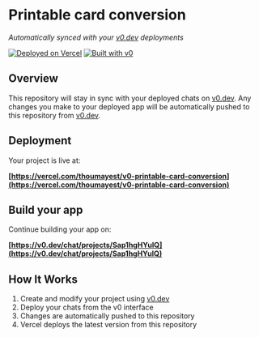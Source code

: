# Printable card conversion

*Automatically synced with your [v0.dev](https://v0.dev) deployments*

[![Deployed on Vercel](https://img.shields.io/badge/Deployed%20on-Vercel-black?style=for-the-badge&logo=vercel)](https://vercel.com/thoumayest/v0-printable-card-conversion)
[![Built with v0](https://img.shields.io/badge/Built%20with-v0.dev-black?style=for-the-badge)](https://v0.dev/chat/projects/Sap1hgHYulQ)

## Overview

This repository will stay in sync with your deployed chats on [v0.dev](https://v0.dev).
Any changes you make to your deployed app will be automatically pushed to this repository from [v0.dev](https://v0.dev).

## Deployment

Your project is live at:

**[https://vercel.com/thoumayest/v0-printable-card-conversion](https://vercel.com/thoumayest/v0-printable-card-conversion)**

## Build your app

Continue building your app on:

**[https://v0.dev/chat/projects/Sap1hgHYulQ](https://v0.dev/chat/projects/Sap1hgHYulQ)**

## How It Works

1. Create and modify your project using [v0.dev](https://v0.dev)
2. Deploy your chats from the v0 interface
3. Changes are automatically pushed to this repository
4. Vercel deploys the latest version from this repository

